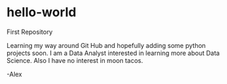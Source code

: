 # hello-world
First Repository

Learning my way around Git Hub and hopefully adding some python projects soon. 
I am a Data Analyst interested in learning more about Data Science.
Also I have no interest in moon tacos.

-Alex
